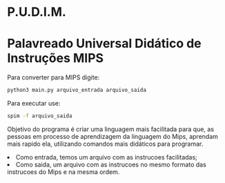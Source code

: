 # P.U.D.I.M.

<h1>Palavreado Universal Didático de Instruções MIPS</h1>

<p>

Para converter para MIPS digite:

```bash
python3 main.py arquivo_entrada arquivo_saida  
```

Para executar use:

```bash
spim -f arquivo_saida  
```

   
Objetivo do programa é criar uma linguagem mais facilitada para que, as pessoas em processo de aprendizagem da linguagem do Mips, aprendam mais rapido ela, utilizando comandos mais didáticos para programar.
	<li>Como entrada, temos um arquivo com as instrucoes facilitadas;</li>
	<li>Como saida, um arquivo com as instrucoes no mesmo formato das instrucoes do Mips e na mesma ordem.</li>

</p>
